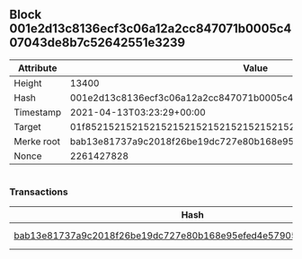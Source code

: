 ## Block 001e2d13c8136ecf3c06a12a2cc847071b0005c407043de8b7c52642551e3239

Attribute | Value
--- | ---
Height | 13400
Hash | 001e2d13c8136ecf3c06a12a2cc847071b0005c407043de8b7c52642551e3239
Timestamp | 2021-04-13T03:23:29+00:00
Target | 01f8521521521521521521521521521521521521521521521521521521521521
Merke root | bab13e81737a9c2018f26be19dc727e80b168e95efed4e5790517979067db3eb
Nonce | 2261427828

```

```

### Transactions

Hash | Amount
--- | ---
[bab13e81737a9c2018f26be19dc727e80b168e95efed4e5790517979067db3eb](bab13e81737a9c2018f26be19dc727e80b168e95efed4e5790517979067db3eb.md) | 10.00000000 SKEPTI 
